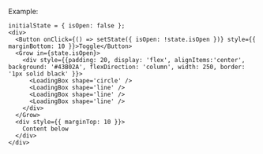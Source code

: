 Example:

    initialState = { isOpen: false };
    <div>
      <Button onClick={() => setState({ isOpen: !state.isOpen })} style={{ marginBottom: 10 }}>Toggle</Button>
      <Grow in={state.isOpen}>
        <div style={{padding: 20, display: 'flex', alignItems:'center', background: '#43B02A', flexDirection: 'column', width: 250, border: '1px solid black' }}>
          <LoadingBox shape='circle' />
          <LoadingBox shape='line' />
          <LoadingBox shape='line' />
          <LoadingBox shape='line' />
        </div>
      </Grow>
      <div style={{ marginTop: 10 }}>
        Content below
      </div>
    </div>
